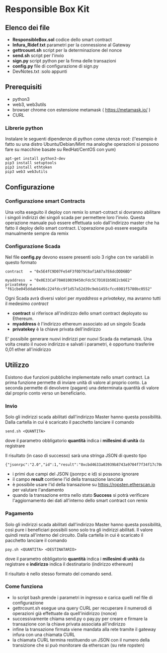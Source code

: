 # Responsible Box Kit

## Elenco dei file ##
 * **ResponsibleBox.sol** codice dello smart contract
 * **Infura_Ridef.txt** parametri per la connessione al Gateway
 * **gettrcount.sh** script per la determinazione del nonce
 * **send.sh** script per l'invio
 * **sign.py** script python per la firma delle transazioni
 * **config.py** file di configurazione di sign.py
 * DevNotes.txt :solo appunti



## Prerequisiti

 * python3
 * web3, web3utils
 * browser chrome con estensione metamask ( https://metamask.io/ )
 * CURL

### Librerie python
Instalare le seguenti dipendenze di python come utenza root:
(l'esempio è fatto su una distro Ubuntu/Debian/Mint ma analoghe operazioni si possono fare su macchine basate su RedHat/CentOS con yum)

```
apt-get install python3-dev
pip3 install setuptools
pip3 install ethtoken
pip3 web3 web3utils
```

## Configurazione

### Configurazione smart Contracts

Una volta eseguito il deploy con remix lo smart-cotract si dovranno abilitare i singoli indirizzi dei singoli scada per permettere loro l'invio. Questa operazione manuale può essere effettuata solo dall'indirizzo master che ha fatto il deploy dello smart contract. L'operazione può essere eseguita manualmente sempre da remix

### Configurazione Scada

Nel file **config.py** devono essere presenti solo 3 righe con tre variabili in questo formato

```
contract   = "0x5E4fC9D07Fe54F3f0D79C8af1A87a7E6dcDDD6BD"

myaddress  = "0x0E33CaF70A010039450cFdc5C7D101b50E2cb6E2"
privatekey = "f61cbe045ddab94d6c224fdcc9f1d57a52d39c9eb1455cfcc6981f5780bc0552"
```

Ogni Scada avrà diversi valori per *myaddress* e *privatekey*, ma avranno tutti il medesimo *contract*

 * **contract** si riferisce all'indirizzo dello smart contract deployato su Ethereum.
 * **myaddress** è l'indirizzo ethereum associato ad un singolo Scada
 * **privatekey** è la chiave privata dell'indirizzo

E' possibile generare nuovi indirizzi per nuovi Scada da metamask.
Una volta creato il nuovo indirizzo e salvati i parametri, è opportuno trasferire 0,01 ether all'inidirizzo

## Utilizzo

Esistono due funzioni pubbliche implementate nello smart contract. La prima funzione permette
di inviare unità di valore al proprio conto. La seconda permette di devolvere (pagare) una determinata quantità di valore dal proprio conto verso un beneficiario.

### Invio
Solo gli indirizzi scada abilitati dall'indirizzo Master hanno questa possibilità.
Dalla cartella in cui è scaricato il pacchetto lanciare il comando

```
send.sh <QUANTITA>

```
dove il parametro obbligatorio **quantità** indica i **millesimi di unità** da registrare

Il risultato (in caso di successo) sarà una stringa JSON di questo tipo

```
{"jsonrpc":"2.0","id":1,"result":"0xcbd4633a03939b8743a9704f7f34f17c70d1bf9d733567239bdc03c3fce496b6"}
```
 * i primi due campi del JSON (jsonrpc e id) si possono ignorare
 * il campo **result** contiene l'id della transazione lanciata
 * è possibile usare l'id della transazione su https://ropsten.etherscan.io per valutare l'andamento
 * quando la transazione entra nello stato **Success** si potrà verificare l'aggiornamento dei dati all'interno dello smart contract con remix


### Pagamento
Solo gli indirizzi scada abilitati dall'indirizzo Master hanno questa possibilità, così
pure i beneficiari possibili sono solo tra gli indirizzi abilitati. Il valore quindi resta
all'interno del circuito.
Dalla cartella in cui è scaricato il pacchetto lanciare il comando

```
pay.sh <QUANTITA> <DESTINATARIO>

```
dove il parametro obbligatorio **quantità** indica i **millesimi di unità** da registrare e **indirizzo** indica il destinatario (indirizzo ethereum)

Il risultato è nello stesso formato del comando send.


### Come funziona

* lo script bash prende i parametri in ingresso e carica quelli nel file di configurazione
* gettrcount.sh esegue una query CURL per recuperare il numerodi di operazioni già effettuate da quell'inidirizzo (nonce)
* successivamente chiama send.py o pay.py per creare e firmare la transazione con la chiave privata associata all'indirizzo
* infine la transazione firmata viene mandata alla rete tramite il gateway infura con una chiamata CURL
* la chiamata CURL termina restituendo un JSON con il numero della transizione che si può monitorare da etherscan (su rete ropsten)
